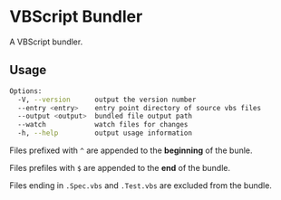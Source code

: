 # VBScript Bundler

A VBScript bundler.

## Usage

```bash
Options:
  -V, --version      output the version number
  --entry <entry>    entry point directory of source vbs files
  --output <output>  bundled file output path
  --watch            watch files for changes
  -h, --help         output usage information
```

Files prefixed with `^` are appended to the **beginning** of the bunle.

Files prefiles with `$` are appended to the **end** of the bundle.

Files ending in `.Spec.vbs` and `.Test.vbs` are excluded from the bundle.
